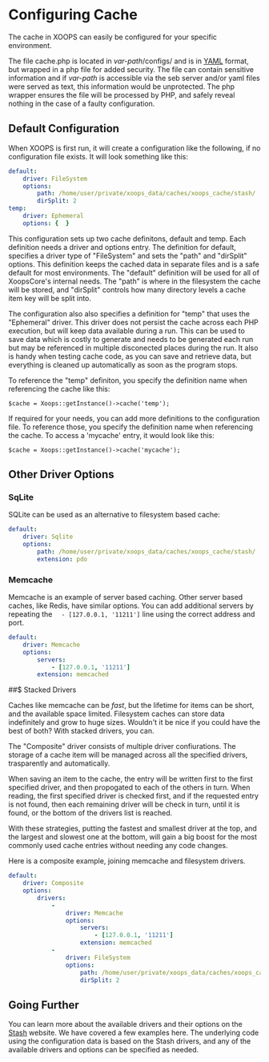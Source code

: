 # Configuring Cache

The cache in XOOPS can easily be configured for your specific environment.

The file cache.php is located in _var-path_/configs/ and is in [YAML](http://www.yaml.org/refcard.html) format, but wrapped in a php file for added security. The file can contain sensitive information and if _var-path_ is accessible via the seb server and/or yaml files were served as text, this information would be unprotected. The php wrapper ensures the file will be processed by PHP, and safely reveal nothing in the case of a faulty configuration.

## Default Configuration

When XOOPS is first run, it will create a configuration like the following, if no configuration file exists. It will look something like this:

```YAML
default:
    driver: FileSystem
    options:
        path: /home/user/private/xoops_data/caches/xoops_cache/stash/
        dirSplit: 2
temp:
    driver: Ephemeral
    options: {  }
```

This configuration sets up two cache definitons, default and temp. Each definition needs a driver and options entry. The definition for default, specifies a driver type of "FileSystem" and sets the "path" and "dirSplit" options. This definition keeps the cached data in separate files and is a safe default for most environments. The "default" definition will be used for all of XoopsCore's internal needs. The "path" is where in the filesystem the cache will be stored, and "dirSplit" controls how many directory levels a cache item key will be split into.

The configuration also also specifies a definition for "temp" that uses the "Ephemeral" driver. This driver does not persist the cache across each PHP execution, but will keep data available during a run. This can be used to save data which is costly to generate and needs to be generated each run but may be referenced in multiple disconected places during the run. It also is handy when testing cache code, as you can save and retrieve data, but everything is cleaned up automatically as soon as the program stops.

To reference the "temp" definiton, you specify the definition name when referencing the cache like this:

```$cache = Xoops::getInstance()->cache('temp');```

If required for your needs, you can add more definitions to the configuration file. To reference those, you specify the definition name when referencing the cache. To access a 'mycache' entry, it would look like this:

```$cache = Xoops::getInstance()->cache('mycache');```

## Other Driver Options

### SqLite

SQLite can be used as an alternative to filesystem based cache:

```YAML
default:
    driver: Sqlite
    options:
        path: /home/user/private/xoops_data/caches/xoops_cache/stash/
        extension: pdo
```

### Memcache

Memcache is an example of server based caching. Other server based caches, like Redis, have similar options. You can add additional servers by repeating the ```  - [127.0.0.1, '11211']``` line using the correct address and port.

```YAML
default:
    driver: Memcache
    options:
        servers:
            - [127.0.0.1, '11211']
        extension: memcached
```

##$ Stacked Drivers

Caches like memcache can be _fast_, but the lifetime for items can be short, and the available space limited. Filesystem caches can store data indefinitely and grow to huge sizes. Wouldn't it be nice if you could have the best of both? With stacked drivers, you can.

The "Composite" driver consists of multiple driver confiurations. The storage of a cache item will be managed across all the specified drivers, trasparently and automatically.

When saving an item to the cache, the entry will be written first to the first specified driver, and then propogated to each of the others in turn. When reading, the first specified driver is checked first, and if the requested entry is not found, then each remaining driver will be check in turn, until it is found, or the bottom of the drivers list is reached.

With these strategies, putting the fastest and smallest driver at the top, and the largest and slowest one at the bottom, will gain a big boost for the most commonly used cache entries without needing any code changes.

Here is a composite example, joining memcache and filesystem drivers.

```YAML
default:
    driver: Composite
    options:
        drivers:
            -
                driver: Memcache
                options:
                    servers:
                        - [127.0.0.1, '11211']
                    extension: memcached
            -
                driver: FileSystem
                options:
                    path: /home/user/private/xoops_data/caches/xoops_cache/stash/
                    dirSplit: 2

```

## Going Further

You can learn more about the available drivers and their options on the [Stash](http://www.stashphp.com/Drivers.html) website. We have covered a few examples here. The underlying code using the configuration data is based on the Stash drivers, and any of the available drivers and options can be specified as needed.
